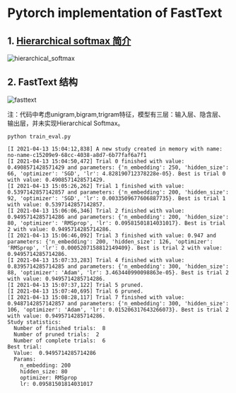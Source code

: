 # Pytorch implementation of FastText

## 1. [Hierarchical softmax 简介](https://blog.csdn.net/kingsonyoung/article/details/90757879)
![hierarchical_softmax](../images/hierarchical_softmax.png)

## 2. FastText 结构
![fasttext](../images/fastText.jpeg)

注：代码中考虑unigram,bigram,trigram特征，模型有三层：输入层、隐含层、输出层，并未实现Hierarchical Softmax。

```
python train_eval.py

[I 2021-04-13 15:04:12,838] A new study created in memory with name: no-name-c15209e9-68cc-4038-a8d7-6b77faf6a7f1
[I 2021-04-13 15:04:50,472] Trial 0 finished with value: 0.4908571428571429 and parameters: {'n_embedding': 250, 'hidden_size': 66, 'optimizer': 'SGD', 'lr': 4.828190712378228e-05}. Best is trial 0 with value: 0.4908571428571429.
[I 2021-04-13 15:05:26,262] Trial 1 finished with value: 0.5397142857142857 and parameters: {'n_embedding': 200, 'hidden_size': 92, 'optimizer': 'SGD', 'lr': 0.0033509677606887735}. Best is trial 1 with value: 0.5397142857142857.
[I 2021-04-13 15:06:06,346] Trial 2 finished with value: 0.9495714285714286 and parameters: {'n_embedding': 200, 'hidden_size': 80, 'optimizer': 'RMSprop', 'lr': 0.09581501814031017}. Best is trial 2 with value: 0.9495714285714286.
[I 2021-04-13 15:06:46,092] Trial 3 finished with value: 0.947 and parameters: {'n_embedding': 200, 'hidden_size': 126, 'optimizer': 'RMSprop', 'lr': 0.0005207158812149409}. Best is trial 2 with value: 0.9495714285714286.
[I 2021-04-13 15:07:33,283] Trial 4 finished with value: 0.8395714285714285 and parameters: {'n_embedding': 300, 'hidden_size': 88, 'optimizer': 'Adam', 'lr': 3.463440990098863e-05}. Best is trial 2 with value: 0.9495714285714286.
[I 2021-04-13 15:07:37,122] Trial 5 pruned. 
[I 2021-04-13 15:07:40,695] Trial 6 pruned. 
[I 2021-04-13 15:08:28,117] Trial 7 finished with value: 0.9487142857142857 and parameters: {'n_embedding': 300, 'hidden_size': 106, 'optimizer': 'Adam', 'lr': 0.015206317643266073}. Best is trial 2 with value: 0.9495714285714286.
Study statistics: 
  Number of finished trials:  8
  Number of pruned trials:  2
  Number of complete trials:  6
Best trial:
  Value:  0.9495714285714286
  Params: 
    n_embedding: 200
    hidden_size: 80
    optimizer: RMSprop
    lr: 0.09581501814031017
```
